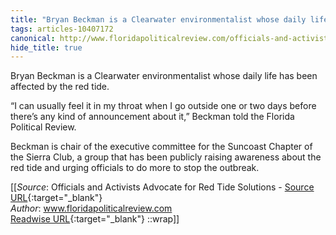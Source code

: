 ```yaml
---
title: "Bryan Beckman is a Clearwater environmentalist whose daily life has ..."
tags: articles-10407172
canonical: http://www.floridapoliticalreview.com/officials-and-activists-advocate-for-red-tide-solutions/
hide_title: true
---
```


Bryan Beckman is a Clearwater environmentalist whose daily life has been affected by the red tide. 

“I can usually feel it in my throat when I go outside one or two days before there’s any kind of announcement about it,” Beckman told the Florida Political Review. 

Beckman is chair of the executive committee for the Suncoast Chapter of the Sierra Club, a group that has been publicly raising awareness about the red tide and urging officials to do more to stop the outbreak.


[[_Source_: Officials and Activists Advocate for Red Tide Solutions - [Source URL](http://www.floridapoliticalreview.com/officials-and-activists-advocate-for-red-tide-solutions/){:target="_blank"}<br>
_Author_: www.floridapoliticalreview.com<br>
[Readwise URL](https://readwise.io/open/212865590){:target="_blank"}
::wrap]]